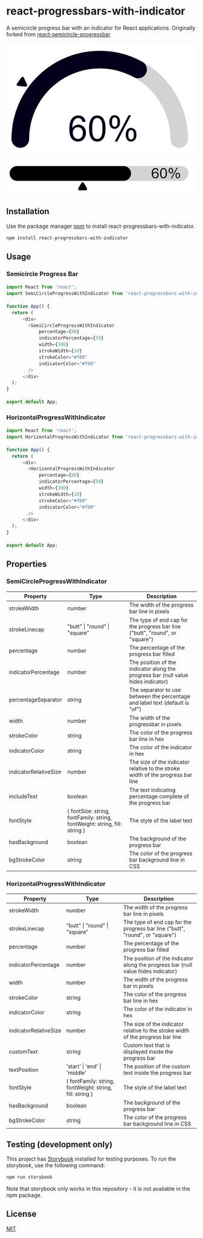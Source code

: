 # react-progressbars-with-indicator

A semicircle progress bar with an indicator for React applications.
Originally forked from [react-semicircle-progressbar](https://github.com/4emcos/react-semicircle-progressbar)

![semicircle example](/assets/semicircle-example.png)

![horizontal example](/assets/horizontal-example.png)

## Installation

Use the package manager [npm](https://www.npmjs.com/) to install react-progressbars-with-indicator.

```bash
npm install react-progressbars-with-indicator
```

## Usage

### Semicircle Progress Bar

```javascript
import React from 'react';
import SemiCircleProgressWithIndicator from 'react-progressbars-with-indicator';

function App() {
  return (
      <div>
        <SemiCircleProgressWithIndicator
            percentage={80}
            indicatorPercentage={50}
            width={300}
            strokeWidth={10}
            strokeColor="#f00"
            indicatorColor="#f00"
        />
      </div>
  );
}

export default App;
```

### HorizontalProgressWithIndicator

```javascript
import React from 'react';
import HorizontalProgressWithIndicator from 'react-progressbars-with-indicator';

function App() {
  return (
      <div>
        <HorizontalProgressWithIndicator
            percentage={80}
            indicatorPercentage={50}
            width={300}
            strokeWidth={10}
            strokeColor="#f00"
            indicatorColor="#f00"
        />
      </div>
  );
}

export default App;
```

## Properties

### SemiCircleProgressWithIndicator

| Property              | Type                                                                       | Description                                                                       |
|-----------------------|----------------------------------------------------------------------------|-----------------------------------------------------------------------------------|
| strokeWidth           | number                                                                     | The width of the progress bar line in pixels                                      |
| strokeLinecap         | "butt" &#124; "round" &#124; "square"                                      | The type of end cap for the progress bar line ("butt", "round", or "square")      |
| percentage            | number                                                                     | The percentage of the progress bar filled                                         |
| indicatorPercentage   | number                                                                     | The position of the indicator along the progress bar (null value hides indicator) |
| percentageSeparator   | string                                                                     | The separator to use between the percentage and label text (default is "of")      |
| width                 | number                                                                     | The width of the progressbar in pixels                                            |
| strokeColor           | string                                                                     | The color of the progress bar line in hex                                         |
| indicatorColor        | string                                                                     | The color of the indicator in hex                                                 |
| indicatorRelativeSize | number                                                                     | The size of the indicator relative to the stroke width of the progress bar line   |
| includeText           | boolean                                                                    | The text indicating percentage complete of the progress bar                       |
| fontStyle             | { fontSize: string, fontFamily: string, fontWeight: string, fill: string } | The style of the label text                                                       |
| hasBackground         | boolean                                                                    | The background of the progress bar                                                |
| bgStrokeColor         | string                                                                     | The color of the progress bar background line in CSS                              |

### HorizontalProgressWithIndicator

| Property              | Type                                                     | Description                                                                       |
|-----------------------|----------------------------------------------------------|-----------------------------------------------------------------------------------|
| strokeWidth           | number                                                   | The width of the progress bar line in pixels                                      |
| strokeLinecap         | "butt" &#124; "round" &#124; "square"                    | The type of end cap for the progress bar line ("butt", "round", or "square")      |
| percentage            | number                                                   | The percentage of the progress bar filled                                         |
| indicatorPercentage   | number                                                   | The position of the indicator along the progress bar (null value hides indicator) |
| width                 | number                                                   | The width of the progress bar in pixels                                           |
| strokeColor           | string                                                   | The color of the progress bar line in hex                                         |
| indicatorColor        | string                                                   | The color of the indicator in hex                                                 |
| indicatorRelativeSize | number                                                   | The size of the indicator relative to the stroke width of the progress bar line   |
| customText            | string                                                   | Custom text that is displayed inside the progress bar                             |
| textPosition          | 'start' &#124; 'end' &#124; 'middle'                     | The position of the custom text inside the progress bar                           |
| fontStyle             | { fontFamily: string, fontWeight: string, fill: string } | The style of the label text                                                       |
| hasBackground         | boolean                                                  | The background of the progress bar                                                |
| bgStrokeColor         | string                                                   | The color of the progress bar background line in CSS                              |

## Testing (development only)

This project has [Storybook](https://storybook.js.org/) installed for testing purposes. To run the storybook, use the
following command:

```bash
npm run storybook
```

Note that storybook only works in this repository - it is not available in the npm package.

## License

[MIT](https://choosealicense.com/licenses/mit/)